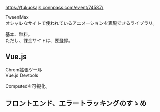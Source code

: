 https://fukuokajs.connpass.com/event/74587/  
  
TweenMax  
オシャレなサイトで使われているアニメーションを表現できるライブラリ。  

基本、無料。  
ただし、課金サイトは、要登録。  


## Vue.js
Chrom拡張ツール  
Vue.js Devtools

Computedを可視化。

## フロントエンド、エラートラッキングのすゝめ

## 



